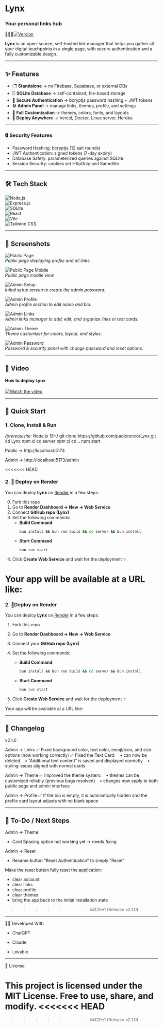 # Lynx

### Your personal links hub

[![Version](https://img.shields.io/badge/version-2.1.0-blue.svg)](https://github.com/paoloronco/Lynx)

**Lynx** is an open-source, self-hosted link manager that helps you gather all your digital touchpoints in a single page, with secure authentication and a fully customizable design.

* * *

## ✨ Features

* 🗂 **Standalone** → no Firebase, Supabase, or external DBs
* 🗄 **SQLite Database** → self-contained, file-based storage
* 🔐 **Secure Authentication** → bcryptjs password hashing + JWT tokens
* 🛠 **Admin Panel** → manage links, themes, profile, and settings
* 🎨 **Full Customization** → themes, colors, fonts, and layouts
* 🚀 **Deploy Anywhere** → Vercel, Docker, Linux server, Heroku

* * *

### 🔒 Security Features

* Password Hashing: bcryptjs (12 salt rounds)
* JWT Authentication: signed tokens (7-day expiry)
* Database Safety: parameterized queries against SQLite
* Session Security: cookies set HttpOnly and SameSite

* * *

## 🛠 Tech Stack

![Node.js](https://img.shields.io/badge/Node.js-339933?style=for-the-badge&logo=nodedotjs&logoColor=white)  
![Express.js](https://img.shields.io/badge/Express.js-000000?style=for-the-badge&logo=express&logoColor=white)  
![SQLite](https://img.shields.io/badge/SQLite-07405E?style=for-the-badge&logo=sqlite&logoColor=white)  
![React](https://img.shields.io/badge/React-20232A?style=for-the-badge&logo=react&logoColor=61DAFB)  
![Vite](https://img.shields.io/badge/Vite-646CFF?style=for-the-badge&logo=vite&logoColor=white)  
![Tailwind CSS](https://img.shields.io/badge/Tailwind_CSS-38B2AC?style=for-the-badge&logo=tailwindcss&logoColor=white)  

* * *

## 📸 Screenshots

![Public Page](./docs/screenshots/01-public-page.png)  
*Public page displaying profile and all links.*

![Public Page Mobile](./docs/screenshots/01-public-page-mobile.png)  
*Public page mobile view.*

![Admin Setup](./docs/screenshots/02-admin-setup.png)  
*Initial setup screen to create the admin password.*

![Admin Profile](./docs/screenshots/03-admin-profile.png)  
*Admin profile section to edit name and bio.*

![Admin Links](./docs/screenshots/04-admin-links.png)  
*Admin links manager to add, edit, and organize links or text cards.*

![Admin Theme](./docs/screenshots/05-admin-theme.png)  
*Theme customizer for colors, layout, and styles.*

![Admin Password](./docs/screenshots/06-admin-password.png)  
*Password & security panel with change password and reset options.*

* * *

## 🎥 Video

#### How to deploy Lynx
[![Watch the video](https://img.youtube.com/vi/x1MVY4vreOk/0.jpg)](https://www.youtube.com/watch?v=x1MVY4vreOk)

* * *

## 🚀 Quick Start

### 1. Clone, Install & Run

*(prerequisite: Node.js 18+)*
    git clone https://github.com/paoloronco/Lynx.git
    cd Lynx
    npm ci
    cd server
    npm ci
    cd ..
    npm start

<p> Public → http://localhost:5173
<p> Admin → http://localhost:5173/admin

<<<<<<< HEAD
### 2. 🚀 Deploy on Render

You can deploy **Lynx** on [Render](https://render.com) in a few steps:

0. Fork this repo
1. Go to **Render Dashboard → New → Web Service**
2. Connect **GitHub repo (Lynx)**
3. Set the following commands:
   - **Build Command**
     ```bash
     bun install && bun run build && cd server && bun install
     ```
   - **Start Command**
     ```bash
     bun run start
     ```
4. Click **Create Web Service** and wait for the deployment ✨

Your app will be available at a URL like:  
=======
### 2. 🚀Deploy on Render

You can deploy **Lynx** on [Render](https://render.com) in a few steps:

1. Fork this repo

2. Go to **Render Dashboard → New → Web Service**

3. Connect your **GitHub repo (Lynx)**

4. Set the following commands:
   
   - **Build Command**
     
     ```bash
     bun install && bun run build && cd server && bun install
     ```
   
   - **Start Command**
     
     ```bash
     bun run start
     ```

5. Click **Create Web Service** and wait for the deployment ✨

Your app will be available at a URL like:  

* * *

## 📝 Changelog

v2.1.0

Admin → Links
✅ Fixed background color, text color, emoji/icon, and size options (now working correctly)
✅ Fixed the Text Card:
   • can now be deleted
   • “Additional text content” is saved and displayed correctly
   • styling issues aligned with normal cards

Admin → Theme
✅ Improved the theme system:
   • themes can be customized reliably (previous bugs resolved)
   • changes now apply to both public page and admin interface

Admin → Profile
✅ If the bio is empty, it is automatically hidden and the profile card layout adjusts with no blank space

* * *

## 📌 To-Do / Next Steps

Admin → Theme
  * Card Spacing option not working yet → needs fixing

Admin → Reset
  * Rename button “Reset Authentication” to simply “Reset”

Make the reset button fully reset the application:
  * clear account
  * clear links
  * clear profile
  * clear themes
  * bring the app back to the initial installation state
>>>>>>> 54f20e1 (Release v2.1.0)

* * *

👨‍💻 Developed With

* ChatGPT

* Claude

* Lovable

* * *

📜 License

This project is licensed under the MIT License.
Free to use, share, and modify.
<<<<<<< HEAD
=======

>>>>>>> 54f20e1 (Release v2.1.0)

